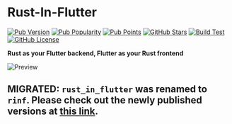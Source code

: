 # Rust-In-Flutter

[![Pub Version](https://img.shields.io/pub/v/rinf)](https://pub.dev/packages/rinf)
[![Pub Popularity](https://img.shields.io/pub/popularity/rust_in_flutter)](https://pub.dev/packages/rust_in_flutter)
[![Pub Points](https://img.shields.io/pub/points/rinf)](https://pub.dev/packages/rinf)
[![GitHub Stars](https://img.shields.io/github/stars/cunarist/rinf)](https://github.com/cunarist/rinf/stargazers)
[![Build Test](https://github.com/cunarist/rinf/actions/workflows/build_test.yaml/badge.svg)](https://github.com/cunarist/rinf/actions/workflows/build_test.yaml?query=branch%3Amain)
[![GitHub License](https://img.shields.io/github/license/cunarist/rinf)](https://github.com/cunarist/rinf/blob/main/LICENSE)

**Rust as your Flutter backend, Flutter as your Rust frontend**

![Preview](https://github.com/cunarist/rinf/assets/66480156/ae82aad9-02f9-4a1e-93f9-69907511baf8)

## MIGRATED: `rust_in_flutter` was renamed to `rinf`. Please check out the newly published versions at [this link](https://pub.dev/packages/rinf).
